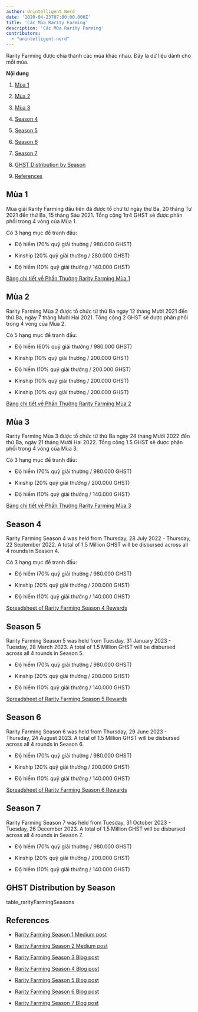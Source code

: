 ```yaml
---
author: Unintelligent Nerd
date: '2020-04-23T07:00:00.000Z'
title: 'Các Mùa Rarity Farming'
description: 'Các Mùa Rarity Farming'
contributors:
  - "unintelligent-nerd"
---
```


Rarity Farming được chia thành các mùa khác nhau. Đây là dữ liệu dành cho mỗi mùa.

<div class="contentsBox">

**Nội dung**

<ol>
<li><a href=#season-1>Mùa 1</a></p>
<li><a href=#season-2>Mùa 2</a></p>
<li><a href=#season-3>Mùa 3</a></p>
<li><a href=#season-4>Season 4</a></p>
<li><a href=#season-5>Season 5</a></p>
<li><a href=#season-6>Season 6</a></p>
<li><a href=#season-7>Season 7</a></p>
<li><a href=#ghst-distribution-by-season>GHST Distribution by Season</a></p>
<li><a href=#references>References</a></p>
</ol>

</div>

## Mùa 1

Mùa giải Rarity Farming đầu tiên đã được tổ chứ từ ngày thứ Ba, 20 tháng Tư 2021 đến thứ Ba, 15 tháng Sáu 2021. Tổng cộng 1tr4 GHST sẽ được phân phối trong 4 vòng của Mùa 1.

Có 3 hạng mục để tranh đấu:

* Độ hiếm (70% quỹ giải thưởng / 980.000 GHST)

* Kinship (20% quỹ giải thưởng / 280.000 GHST)

* Độ hiếm (10% quỹ giải thưởng / 140.000 GHST)

[Bảng chi tiết về Phần Thưởng Rarity Farming Mùa 1](https://docs.google.com/spreadsheets/d/1Q8vvu38B5cgs2zor8GmkBNHOT9ZZ6i1OBe8JvNlHSFI/)

## Mùa 2

Rarity Farming Mùa 2 được tổ chức từ thứ Ba ngày 12 tháng Mười 2021 đến thứ Ba, ngày 7 tháng Mười Hai 2021. Tổng cộng 2 GHST sẽ được phân phối trong 4 vòng của Mùa 2.

Có 5 hạng mục để tranh đấu:

* Độ hiếm (60% quỹ giải thưởng / 980.000 GHST)

* Kinship (10% quỹ giải thưởng / 200.000 GHST)

* Độ hiếm (10% quỹ giải thưởng / 200.000 GHST)

* Kinship (10% quỹ giải thưởng / 200.000 GHST)

* Kinship (10% quỹ giải thưởng / 200.000 GHST)

[Bảng chi tiết về Phần Thưởng Rarity Farming Mùa 2](https://docs.google.com/spreadsheets/d/1H5MmCmMxTGlbae3FT-v-w7T5XH6pN7y9trAFlb4lxbQ/)

## Mùa 3

Rarity Farming Mùa 3 được tổ chức từ thứ Ba ngày 24 tháng Mười 2022 đến thứ Ba, ngày 21 tháng Mười Hai 2022. Tổng cộng 1.5 GHST sẽ được phân phối trong 4 vòng của Mùa 3.

Có 3 hạng mục để tranh đấu:

* Độ hiếm (70% quỹ giải thưởng / 980.000 GHST)

* Kinship (20% quỹ giải thưởng / 200.000 GHST)

* Độ hiếm (10% quỹ giải thưởng / 140.000 GHST)

[Bảng chi tiết về Phần Thưởng Rarity Farming Mùa 3](https://docs.google.com/spreadsheets/d/1jH6IEJ7Xu_YvblgEPX9UpT-phLelJ5XsmknkaxQOg7A/)

## Season 4

Rarity Farming Season 4 was held from Thursday, 28 July 2022 - Thursday, 22 September 2022. A total of 1.5 Million GHST will be disbursed across all 4 rounds in Season 4.

Có 3 hạng mục để tranh đấu:

* Độ hiếm (70% quỹ giải thưởng / 980.000 GHST)

* Kinship (20% quỹ giải thưởng / 200.000 GHST)

* Độ hiếm (10% quỹ giải thưởng / 140.000 GHST)

[Spreadsheet of Rarity Farming Season 4 Rewards](https://docs.google.com/spreadsheets/d/1VWmd-DD_L45nBOCxIhtGvnBK_JnbmUNqWFRAPl-KwjU/)

## Season 5

Rarity Farming Season 5 was held from Tuesday, 31 January 2023 - Tuesday, 28 March 2023. A total of 1.5 Million GHST will be disbursed across all 4 rounds in Season 5.

* Độ hiếm (70% quỹ giải thưởng / 980.000 GHST)

* Kinship (20% quỹ giải thưởng / 200.000 GHST)

* Độ hiếm (10% quỹ giải thưởng / 140.000 GHST)

[Spreadsheet of Rarity Farming Season 5 Rewards](https://docs.google.com/spreadsheets/d/1_7YoQgarJWauRb1KAkU3rIi9QMCrG3Zy4VI9vv7qyCA/)

## Season 6

Rarity Farming Season 6 was held from Thursday, 29 June 2023 - Thursday, 24 August 2023. A total of 1.5 Million GHST will be disbursed across all 4 rounds in Season 6.

* Độ hiếm (70% quỹ giải thưởng / 980.000 GHST)

* Kinship (20% quỹ giải thưởng / 200.000 GHST)

* Độ hiếm (10% quỹ giải thưởng / 140.000 GHST)

[Spreadsheet of Rarity Farming Season 6 Rewards](https://docs.google.com/spreadsheets/d/1BkAhzkgkcDNVJKQ7bDL3etpjDjB7ml8iJuMzC1A-KlU/)

## Season 7

Rarity Farming Season 7 was held from Tuesday, 31 October 2023 - Tuesday, 26 December 2023. A total of 1.5 Million GHST will be disbursed across all 4 rounds in Season 7.

* Độ hiếm (70% quỹ giải thưởng / 980.000 GHST)

* Kinship (20% quỹ giải thưởng / 200.000 GHST)

* Độ hiếm (10% quỹ giải thưởng / 140.000 GHST)

## GHST Distribution by Season

table_rarityFarmingSeasons

## References

* [Rarity Farming Season 1 Medium post](https://aavegotchi.medium.com/aavegotchi-rarity-farming-season-1-rewards-finalized-2db81e9f66e8)

* [Rarity Farming Season 2 Medium post](https://aavegotchi.medium.com/rarity-farming-season-2-is-coming-dates-announced-7047896eb3ab)

* [Rarity Farming Season 3 Blog post](https://blog.aavegotchi.com/aavegotchi-rarity-farming-season-3-is-coming/)

* [Rarity Farming Season 4 Blog post](https://blog.aavegotchi.com/aavegotchi-rarity-farming-season-4-is-comng/)

* [Rarity Farming Season 5 Blog post](https://blog.aavegotchi.com/aavegotchi-rarity-farming-season-5-is-coming/)

* [Rarity Farming Season 6 Blog post](https://blog.aavegotchi.com/announcing-aavegotchi-rarity-farming-season-6/)

* [Rarity Farming Season 7 Blog post](https://blog.aavegotchi.com/farming-frenzy-announcing-a-new-season-of-rarity-farming/)